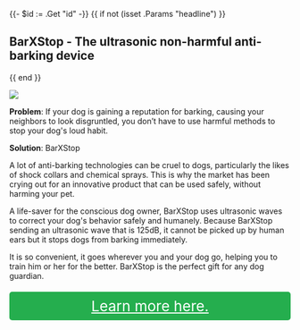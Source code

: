 {{- $id := .Get "id" -}}
{{ if not (isset .Params "headline") }}
## BarXStop - The ultrasonic non-harmful anti-barking device

{{ end }}

[![](/list/xy-find-it-title.jpg)](https://t.gadgetadvisers.com/click/{{$id}})

**Problem**: If your dog is gaining a reputation for barking, causing your neighbors to look disgruntled, you don’t have to use harmful methods to stop your dog's loud habit.

**Solution**: BarXStop

A lot of anti-barking technologies can be cruel to dogs, particularly the likes of shock collars and chemical sprays. This is why the market has been crying out for an innovative product that can be used safely, without harming your pet.

A life-saver for the conscious dog owner, BarXStop uses ultrasonic waves to correct your dog's behavior safely and humanely. Because BarXStop sending an ultrasonic wave that is 125dB, it cannot be picked up by human ears but it stops dogs from barking immediately.

It is so convenient, it goes wherever you and your dog go, helping you to train him or her for the better. BarXStop is the perfect gift for any dog guardian.

<a href="(https://t.gadgetadvisers.com/click/{{$id}})" style="color: white;">
   <div style="text-align:center;background-color:#25ae4e;margin-bottom:20px;margin-top:20px;width: 100%;-webkit-border-radius: 5px;">
      <div style="color: white; padding: 10px;font-size: 26px;">
         Learn more here.
      </div>
   </div>
</a>
